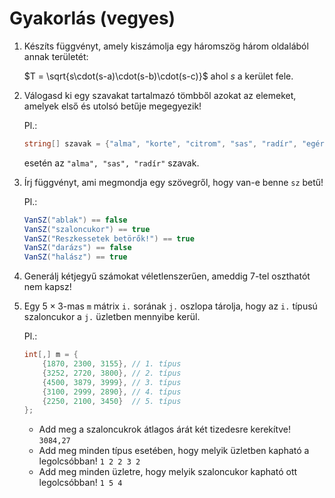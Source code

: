# Gyakorlás (vegyes)

1. Készíts függvényt, amely kiszámolja egy háromszög három oldalából annak területét:
    
    $T = \sqrt{s\cdot(s-a)\cdot(s-b)\cdot(s-c)}$
    ahol $s$ a kerület fele.

2. Válogasd ki egy szavakat tartalmazó tömbből azokat az elemeket, amelyek első és utolsó betűje megegyezik!

    Pl.:
    ```cs
    string[] szavak = {"alma", "korte", "citrom", "sas", "radír", "egér"}
    ```
    esetén az `"alma", "sas", "radír"` szavak.

3. Írj függvényt, ami megmondja egy szövegről, hogy van-e benne `sz` betű!

    Pl.:
    ```cs
    VanSZ("ablak") == false
    VanSZ("szaloncukor") == true
    VanSZ("Reszkessetek betörők!") == true
    VanSZ("darázs") == false
    VanSZ("halász") == true
    ```

4. Generálj kétjegyű számokat véletlenszerűen, ameddig 7-tel oszthatót nem kapsz!

5. Egy $5\times3$-mas `m` mátrix `i.` sorának `j.` oszlopa tárolja, hogy az `i.` típusú szaloncukor a `j.` üzletben mennyibe kerül.

    Pl.:
    ```cs
    int[,] m = {
        {1870, 2300, 3155}, // 1. típus
        {3252, 2720, 3800}, // 2. típus
        {4500, 3879, 3999}, // 3. típus
        {3100, 2999, 2890}, // 4. típus
        {2250, 2100, 3450}  // 5. típus
    };
    ```

    - Add meg a szaloncukrok átlagos árát két tizedesre kerekítve! `3084,27`
    - Add meg minden típus esetében, hogy melyik üzletben kapható a legolcsóbban! `1 2 2 3 2`
    - Add meg minden üzletre, hogy melyik szaloncukor kapható ott legolcsóbban! `1 5 4`